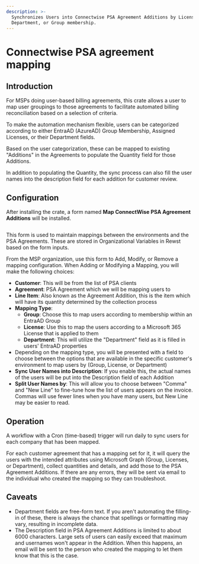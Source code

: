 ```yaml
---
description: >-
  Synchronizes Users into Connectwise PSA Agreement Additions by License,
  Department, or Group membership.
---
```


# Connectwise PSA agreement mapping

## Introduction

For MSPs doing user-based billing agreements, this crate allows a user to map user groupings to those agreements to facilitate automated billing reconciliation based on a selection of criteria.&#x20;

To make the automation mechanism flexible, users can be categorized according to either EntraAD (AzureAD) Group Membership, Assigned Licenses, or their Department fields.&#x20;

Based on the user categorization, these can be mapped to existing "Additions" in the Agreements to populate the Quantity field for those Additions.&#x20;

In addition to populating the Quantity, the sync process can also fill the user names into the description field for each addition for customer review.

## Configuration

After installing the crate, a form named **Map ConnectWise PSA Agreement Additions** will be installed.&#x20;

<figure><img src="../../.gitbook/assets/image (28).png" alt=""><figcaption></figcaption></figure>

This form is used to maintain mappings between the environments and the PSA Agreements. These are stored in Organizational Variables in Rewst based on the form inputs.&#x20;

From the MSP organization, use this form to Add, Modify, or Remove a mapping configuration. When Adding or Modifying a Mapping, you will make the following choices:

* **Customer**: This will be from the list of PSA clients
* **Agreement**: PSA Agreement which we will be mapping users to
* **Line Item**: Also known as the Agreement Addition, this is the item which will have its quantity determined by the collection process
* **Mapping Type**:
  * **Group**: Choose this to map users according to membership within an EntraAD Group
  * **License**: Use this to map the users according to a Microsoft 365 License that is applied to them
  * **Department**: This will utilize the "Department" field as it is filled in users' EntraAD properties
* Depending on the mapping type, you will be presented with a field to choose between the options that are available in the specific customer's environment to map users by (Group, License, or Department)
* **Sync User Names into Description**: If you enable this, the actual names of the users will be put into the Description field of each Addition
* **Split User Names by**: This will allow you to choose between "Comma" and "New Line" to fine-tune how the list of users appears on the invoice. Commas will use fewer lines when you have many users, but New Line may be easier to read.

## Operation

A workflow with a Cron (time-based) trigger will run daily to sync users for each company that has been mapped.&#x20;

For each customer agreement that has a mapping set for it, it will query the users with the intended attributes using Microsoft Graph (Group, Licenses, or Department), collect quantities and details, and add those to the PSA Agreement Additions. If there are any errors, they will be sent via email to the individual who created the mapping so they can troubleshoot.&#x20;

## Caveats

* Department fields are free-form text. If you aren't automating the filling-in of these, there is always the chance that spellings or formatting may vary, resulting in incomplete data.
* The Description field in PSA Agreement Additions is limited to about 6000 characters. Large sets of users can easily exceed that maximum and usernames won't appear in the Addition. When this happens, an email will be sent to the person who created the mapping to let them know that this is the case.&#x20;

